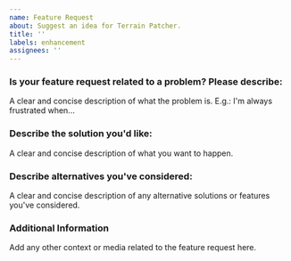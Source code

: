 ```yaml
---
name: Feature Request
about: Suggest an idea for Terrain Patcher.
title: ''
labels: enhancement
assignees: ''
---
```


### Is your feature request related to a problem? Please describe:

A clear and concise description of what the problem is. E.g.: I'm always frustrated when...

### Describe the solution you'd like:

A clear and concise description of what you want to happen.

### Describe alternatives you've considered:

A clear and concise description of any alternative solutions or features you've considered.

### Additional Information

Add any other context or media related to the feature request here.
